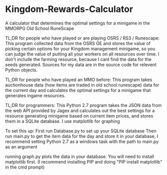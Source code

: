 # Kingdom-Rewards-Calculator
A calculator that determines the optimal settings for a minigame in the MMORPG Old School RuneScape

TL;DR for people who have played or are playing OSRS / RS3 / Runescape:
  This program collected data from the OSRS GE and stores the value of picking certain options for your Kingdom
    management minigame, so you can judge the value of putting all your workers on all resources over time. I don't
    include the farming resource, because I cant find the data for the seeds generated. Sources for my data are in the 
    source code for relevent Python objects.
    
TL;DR for people who have played an MMO before:
  This program takes auctionhouse data (how items are traded in old school runescape) data for the current day and calculates
    the optimal settings for a minigame that generates ingame resources.
    
TL;DR for programmers:
  This Python 2.7 program takes the JSON data from the web API provided by Jagex and calculates out the best settings for a 
  resource generating minigame based on current item prices, and stores them in a SQLite database. I use matplotlib for graphing

To set this up:
  First run Database.py to set up your SQLite database
  Then run main.py to get the item data for the day and store it in your database, I recommend setting Python 2.7 as a windows task
    with the path to main.py as an argument
    
  running graph.py plots the data in your database. You will need to install matplotlib first. (I recommend installing PIP
    and doing "PIP install matplotlib" in the cmd prompt) 
  
